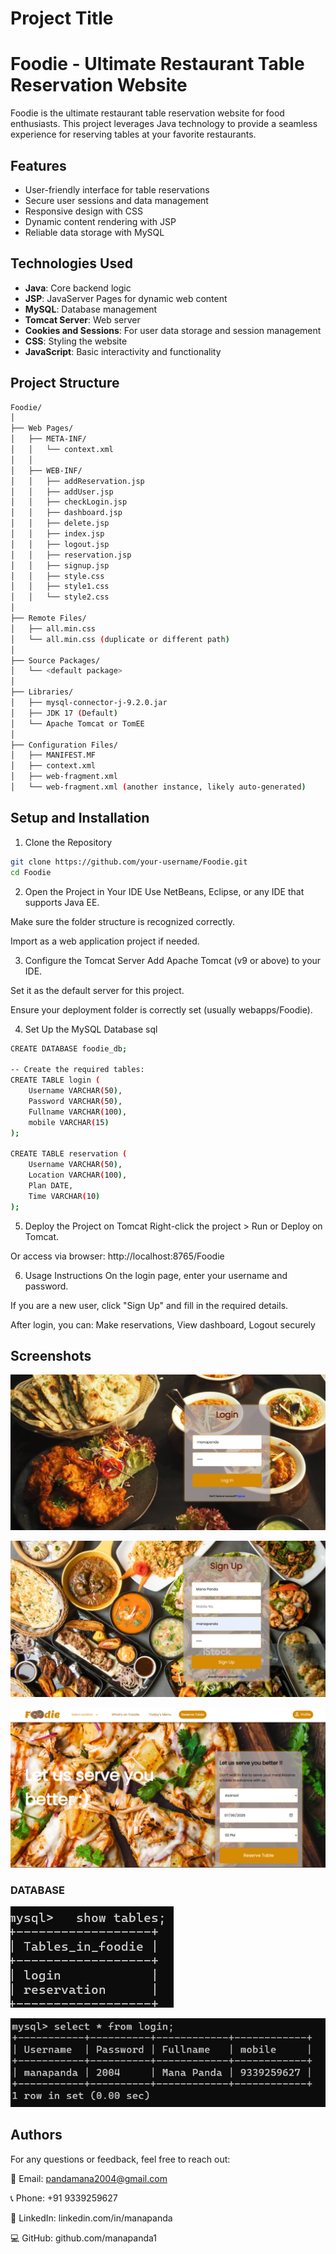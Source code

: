 
# Project Title

# Foodie - Ultimate Restaurant Table Reservation Website

Foodie is the ultimate restaurant table reservation website for food enthusiasts. This project leverages Java technology to provide a seamless experience for reserving tables at your favorite restaurants.

## Features

- User-friendly interface for table reservations
- Secure user sessions and data management
- Responsive design with CSS
- Dynamic content rendering with JSP
- Reliable data storage with MySQL

## Technologies Used

- **Java**: Core backend logic
- **JSP**: JavaServer Pages for dynamic web content
- **MySQL**: Database management
- **Tomcat Server**: Web server
- **Cookies and Sessions**: For user data storage and session management
- **CSS**: Styling the website
- **JavaScript**: Basic interactivity and functionality


## Project Structure
```sh
Foodie/
│
├── Web Pages/
│   ├── META-INF/
│   │   └── context.xml
│   │
│   ├── WEB-INF/
│   │   ├── addReservation.jsp
│   │   ├── addUser.jsp
│   │   ├── checkLogin.jsp
│   │   ├── dashboard.jsp
│   │   ├── delete.jsp
│   │   ├── index.jsp
│   │   ├── logout.jsp
│   │   ├── reservation.jsp
│   │   ├── signup.jsp
│   │   ├── style.css
│   │   ├── style1.css
│   │   └── style2.css
│
├── Remote Files/
│   ├── all.min.css
│   └── all.min.css (duplicate or different path)
│
├── Source Packages/
│   └── <default package>
│
├── Libraries/
│   ├── mysql-connector-j-9.2.0.jar
│   ├── JDK 17 (Default)
│   └── Apache Tomcat or TomEE
│
├── Configuration Files/
│   ├── MANIFEST.MF
│   ├── context.xml
│   ├── web-fragment.xml
│   └── web-fragment.xml (another instance, likely auto-generated)
```
## Setup and Installation
1. Clone the Repository
```sh
git clone https://github.com/your-username/Foodie.git
cd Foodie
```
2. Open the Project in Your IDE
Use NetBeans, Eclipse, or any IDE that supports Java EE.

Make sure the folder structure is recognized correctly.

Import as a web application project if needed.

3. Configure the Tomcat Server
Add Apache Tomcat (v9 or above) to your IDE.

Set it as the default server for this project.

Ensure your deployment folder is correctly set (usually webapps/Foodie).

4. Set Up the MySQL Database
sql
```sh
CREATE DATABASE foodie_db;

-- Create the required tables:
CREATE TABLE login (
    Username VARCHAR(50),
    Password VARCHAR(50),
    Fullname VARCHAR(100),
    mobile VARCHAR(15)
);

CREATE TABLE reservation (
    Username VARCHAR(50),
    Location VARCHAR(100),
    Plan DATE,
    Time VARCHAR(10)
);
```


5. Deploy the Project on Tomcat
Right-click the project > Run or Deploy on Tomcat.

Or access via browser:
http://localhost:8765/Foodie

6. Usage Instructions
On the login page, enter your username and password.

If you are a new user, click "Sign Up" and fill in the required details.

After login, you can:
Make reservations,
View dashboard,
Logout securely


## Screenshots

![login](https://github.com/manapanda1/Foodie/blob/main/web/login.png?raw=true)

![signup](https://github.com/manapanda1/Foodie/blob/main/web/signup.png?raw=true)

![home](https://github.com/manapanda1/Foodie/blob/main/web/home.png?raw=true)

### DATABASE

![db_table](https://github.com/manapanda1/Foodie/blob/main/web/db_tables.png?raw=true)

![login_table](https://github.com/manapanda1/Foodie/blob/main/web/login_table.png?raw=true)


## Authors

For any questions or feedback, feel free to reach out:

📧 Email: pandamana2004@gmail.com

📞 Phone: +91 9339259627

🔗 LinkedIn: linkedin.com/in/manapanda

💻 GitHub: github.com/manapanda1

